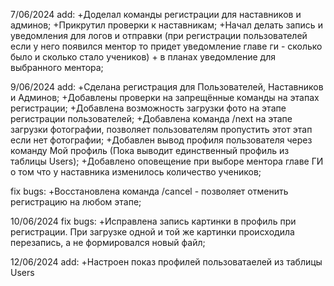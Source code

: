 
7/06/2024
add:
+Доделал команды регистрации для наставников и админов;
+Прикрутил проверки к наставникам;
+Начал делать запись и уведомления для логов и отправки (при регистрации пользователей если у него появился ментор то придет уведомление главе ги - сколько было и сколько стало учеников) + в планах уведомление для выбранного ментора;

9/06/2024
add:
+Сделана регистрация для Пользователей, Наставников и Админов;
+Добавлены проверки на запрещённые команды на этапах регистрации;
+Добавлена возможность загрузки фото на этапе регистрации пользователей;
+Добавлена команда /next на этапе загрузки фотографии, позволяет пользователям пропустить этот этап если нет фотографии;
+Добавлен вывод профиля пользователя через команду Мой профиль (Пока выводит единственный профиль из таблицы Users);
+Добавлено оповещение при выборе ментора главе ГИ о том что у наставника изменилось количество учеников;

fix bugs:
+Восстановлена команда /cancel - позволяет отменить регистрацию на любом этапе;


10/06/2024
fix bugs:
 +Исправлена запись картинки в профиль при регистрации. При загрузке одной и той же картинки происходила перезапись, а не формировался новый файл;

12/06/2024
add:
 +Настроен показ профилей пользоватаелей из таблицы Users
